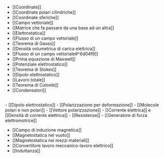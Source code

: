 - [[Coordinate]]
- [[Coordinate polari cilindriche]]
- [[Coordinate sferiche]]
- [[Campo vettoriale]]
- [[Matrice che fa passare da una base ad un altra]]
- [[Elettrostatica]]
- [[Flusso di un campo vettoriale]]
- [[Teorema di Gauss]]
- [[Densità volumetrica di carica elettrica]]
- [[Flusso di un campo vettoriale#^6d04f9]]
- [[Prima equazione di Maxwell]]
- [[Potenziale elettrostatico]]
- [[Teorema di Stokes]]
- [[Dipolo elettrostatico]]
- [[Lavoro totale]]
- [[Teorema di Culomb]]
- [[Condensatori]]
</br>
- [[Dipolo elettrostatico]]
- [[Polarizzazione per deformazione]]
- [[Molecole polari e non polari]]
- [[Vettore polarizzazione]]
- [[Corrente elettrica]] e [[Densità di corrente elettrica]]
- [[Resistenze]]
- [[Generatore di forza elettromotrice]]

- [[Campo di induzione magnetica]]
- [[Magnetostatica nel vuoto]]
- [[Magnetostatica nei mezzi materiali]]
- [[Convertitore lavoro meccanico-lavoro elettrico]]
- [[Induttanza]]